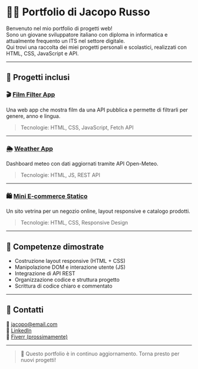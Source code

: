 # 👨‍💻 Portfolio di Jacopo Russo

Benvenuto nel mio portfolio di progetti web!  
Sono un giovane sviluppatore italiano con diploma in informatica e attualmente frequento un ITS nel settore digitale.  
Qui trovi una raccolta dei miei progetti personali e scolastici, realizzati con HTML, CSS, JavaScript e API.

---

## 📁 Progetti inclusi

### 🎬 [Film Filter App](./film-filter/)
Una web app che mostra film da una API pubblica e permette di filtrarli per genere, anno e lingua.  
> Tecnologie: HTML, CSS, JavaScript, Fetch API

---

### 🌦️ [Weather App](./weather-app/)
Dashboard meteo con dati aggiornati tramite API Open-Meteo.  
> Tecnologie: HTML, JS, REST API

---

### 🛍️ [Mini E-commerce Statico](./ecommerce/)
Un sito vetrina per un negozio online, layout responsive e catalogo prodotti.  
> Tecnologie: HTML, CSS, Responsive Design

---

## 🧠 Competenze dimostrate

- Costruzione layout responsive (HTML + CSS)
- Manipolazione DOM e interazione utente (JS)
- Integrazione di API REST
- Organizzazione codice e struttura progetto
- Scrittura di codice chiaro e commentato

---

## 🔗 Contatti

📧 jacopo@email.com  
🔗 [LinkedIn](https://www.linkedin.com/in/tuo-profilo)  
💼 [Fiverr (prossimamente)](https://www.fiverr.com/tuo-username)

---

> 📌 Questo portfolio è in continuo aggiornamento. Torna presto per nuovi progetti!
